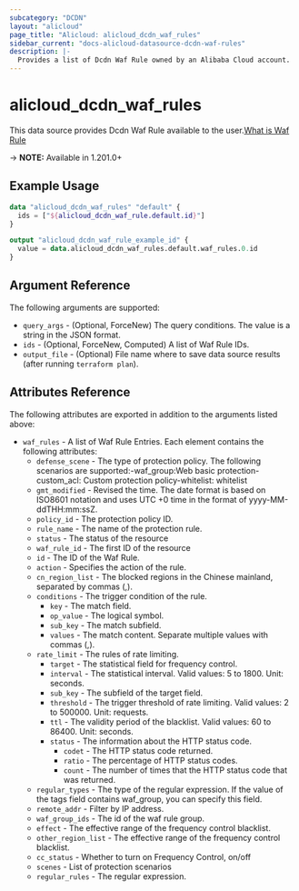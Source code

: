 ```yaml
---
subcategory: "DCDN"
layout: "alicloud"
page_title: "Alicloud: alicloud_dcdn_waf_rules"
sidebar_current: "docs-alicloud-datasource-dcdn-waf-rules"
description: |-
  Provides a list of Dcdn Waf Rule owned by an Alibaba Cloud account.
---
```


# alicloud_dcdn_waf_rules

This data source provides Dcdn Waf Rule available to the user.[What is Waf Rule](https://www.alibabacloud.com/help/en/dynamic-route-for-cdn/latest/configure-protection-rules)

-> **NOTE:** Available in 1.201.0+

## Example Usage

```terraform
data "alicloud_dcdn_waf_rules" "default" {
  ids = ["${alicloud_dcdn_waf_rule.default.id}"]
}

output "alicloud_dcdn_waf_rule_example_id" {
  value = data.alicloud_dcdn_waf_rules.default.waf_rules.0.id
}
```

## Argument Reference

The following arguments are supported:
* `query_args` - (Optional, ForceNew) The query conditions. The value is a string in the JSON format.
* `ids` - (Optional, ForceNew, Computed) A list of Waf Rule IDs.
* `output_file` - (Optional) File name where to save data source results (after running `terraform plan`).

## Attributes Reference

The following attributes are exported in addition to the arguments listed above:
* `waf_rules` - A list of Waf Rule Entries. Each element contains the following attributes:
  * `defense_scene` - The type of protection policy. The following scenarios are supported:-waf_group:Web basic protection-custom_acl: Custom protection policy-whitelist: whitelist
  * `gmt_modified` - Revised the time. The date format is based on ISO8601 notation and uses UTC +0 time in the format of yyyy-MM-ddTHH:mm:ssZ.
  * `policy_id` - The protection policy ID.
  * `rule_name` - The name of the protection rule.
  * `status` - The status of the resource
  * `waf_rule_id` - The first ID of the resource
  * `id` - The ID of the Waf Rule.
  * `action` - Specifies the action of the rule.
  * `cn_region_list` - The blocked regions in the Chinese mainland, separated by commas (,).
  * `conditions` - The trigger condition of the rule.
    * `key` - The match field.
    * `op_value` - The logical symbol.
    * `sub_key` - The match subfield.
    * `values` - The match content. Separate multiple values with commas (,).
  * `rate_limit` - The rules of rate limiting.
    * `target` - The statistical field for frequency control.
    * `interval` - The statistical interval. Valid values: 5 to 1800. Unit: seconds.
    * `sub_key` - The subfield of the target field. 
    * `threshold` - The trigger threshold of rate limiting. Valid values: 2 to 500000. Unit: requests.
    * `ttl` - The validity period of the blacklist. Valid values: 60 to 86400. Unit: seconds.
    * `status` - The information about the HTTP status code.
      * `codet` - The HTTP status code returned.
      * `ratio` - The percentage of HTTP status codes.
      * `count` - The number of times that the HTTP status code that was returned.
  * `regular_types` - The type of the regular expression. If the value of the tags field contains waf_group, you can specify this field.
  * `remote_addr` - Filter by IP address.
  * `waf_group_ids` - The id of the waf rule group.
  * `effect` - The effective range of the frequency control blacklist.
  * `other_region_list` - The effective range of the frequency control blacklist.
  * `cc_status` - Whether to turn on Frequency Control, on/off
  * `scenes` - List of protection scenarios
  * `regular_rules` - The regular expression.
